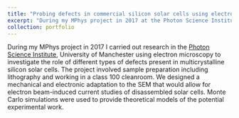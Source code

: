 ```yaml
---
title: "Probing defects in commercial silicon solar cells using electron microscopy"
excerpt: "During my MPhys project in 2017 at the Photon Science Institute, University of Manchester I used electron microscopy to investigate the role of different types of defects present in multicrystalline silicon solar cells."
collection: portfolio
---
```


During my MPhys project in 2017 I carried out research in the [Photon Science Institute](https://www.psi.manchester.ac.uk/), University of Manchester using electron microscopy to investigate the role of different types of defects present in multicrystalline silicon solar cells. The project involved sample preparation including lithography and working in a class 100 cleanroom. We designed a mechanical and electronic adaptation to the SEM that would allow for electron beam-induced current studies of disassembled solar cells. Monte Carlo simulations were used to provide theoretical models of the potential experimental work.
